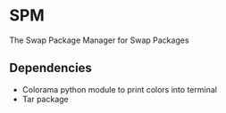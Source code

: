 # SPM
The Swap Package Manager for Swap Packages

## Dependencies 

* Colorama python module to print colors into terminal
* Tar package